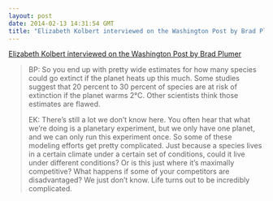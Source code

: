 ```yaml
---
layout: post
date: 2014-02-13 14:31:54 GMT
title: "Elizabeth Kolbert interviewed on the Washington Post by Brad Plumer"
---
```

<a href="http://washingtonpost.com/blogs/wonkblog/wp/2014/02/11/there-have-been-five-mass-extinctions-in-earths-history-now-were-facing-a-sixth/">Elizabeth Kolbert interviewed on the Washington Post by Brad Plumer</a>

<blockquote><p>BP: So you end up with pretty wide estimates for how many species could go extinct if the planet heats up this much. Some studies suggest that 20 percent to 30 percent of species are at risk of extinction if the planet warms 2&deg;C. Other scientists think those estimates are flawed.</p>

<p>EK: There’s still a lot we don’t know here. You often hear that what we’re doing is a planetary experiment, but we only have one planet, and we can only run this experiment once. So some of these modeling efforts get pretty complicated. Just because a species lives in a certain climate under a certain set of conditions, could it live under different conditions? Or is this just where it’s maximally competitive? What happens if some of your competitors are disadvantaged? We just don’t know. Life turns out to be incredibly complicated.</p></blockquote>